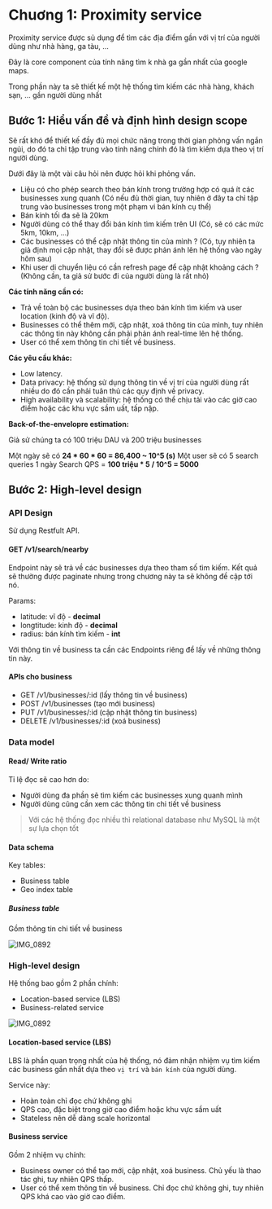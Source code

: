 # Chuơng 1: Proximity service

Proximity service được sủ dụng để tìm các địa điểm gần với vị trí của người dùng như nhà hàng, ga tàu, ...

Đây là core component của tính năng tìm k nhà ga gần nhất của google maps.

Trong phần này ta sẽ thiết kế một hệ thống tìm kiếm các nhà hàng, khách sạn, ... gần người dùng nhất

## Bước 1: Hiểu vấn đề và định hình design scope

Sẽ rất khó để thiết kế đầy đủ mọi chức năng trong thời gian phỏng vấn ngắn ngủi, do đó ta chỉ tập trung vào tính năng chính đó là tìm kiếm dựa theo vị trí người dùng.

Dưới đây là một vài câu hỏi nên được hỏi khi phỏng vấn.

- Liệu có cho phép search theo bán kính trong trường hợp có quá ít các businesses xung quanh (Có nếu đủ thời gian, tuy nhiên ở đây ta chỉ tập trung vào businesses trong một phạm vi bán kính cụ thể)
- Bán kính tối đa sẽ là 20km
- Người dùng có thể thay đổi bán kính tìm kiếm trên UI (Có, sẽ có các mức 5km, 10km, ...)
- Các businesses có thể cập nhật thông tin của mình ? (Có, tuy nhiên ta giả định mọi cập nhật, thay đổi sẽ được phản ánh lên hệ thống vào ngày hôm sau)
- Khi user di chuyển liệu có cần refresh page để cập nhật khoảng cách ? (Không cần, ta giả sử bước đi của người dùng là rất nhỏ)

**Các tính năng cần có:**

- Trả về toàn bộ các businesses dựa theo bán kính tìm kiếm và user location (kinh độ và vĩ độ).
- Businesses có thể thêm mới, cập nhật, xoá thông tin của mình, tuy nhiên các thông tin này không cần phải phản ánh real-time lên hệ thống.
- User có thể xem thông tin chi tiết về business.

**Các yêu cầu khác:**

- Low latency.
- Data privacy: hệ thống sử dụng thông tin về vị trí của người dùng rất nhiều do đó cần phải tuân thủ các quy định về privacy.
- High availability và scalability: hệ thống có thể chịu tải vào các giờ cao điểm hoặc các khu vực sầm uất, tấp nập.

**Back-of-the-envelopre estimation:**

Giả sử chúng ta có 100 triệu DAU và 200 triệu businesses

Một ngày sẽ có **24 * 60 * 60 = 86,400 ~ 10^5 (s)**
Một user sẽ có 5 search queries 1 ngày
Search QPS = **100 triệu * 5 / 10^5 = 5000**

## Bước 2: High-level design

### API Design

Sử dụng Restfult API.

#### GET /v1/search/nearby

Endpoint này sẽ trả về các businesses dựa theo tham số tìm kiếm. Kết quả sẽ thường được paginate nhưng trong chương này ta sẽ không đề cập tới nó.

Params:

- latitude: vĩ độ - **decimal**
- longtitude: kinh độ - **decimal**
- radius: bán kính tìm kiếm - **int**

Với thông tin về business ta cần các Endpoints riêng để lấy về những thông tin này.

#### APIs cho business

- GET /v1/businesses/:id (lấy thông tin về business)
- POST /v1/businesses (tạo mới business)
- PUT /v1/businesses/:id (cập nhật thông tin business)
- DELETE /v1/businesses/:id (xoá business)

### Data model

#### Read/ Write ratio

Tỉ lệ đọc sẽ cao hơn do:

- Người dùng đa phần sẽ tìm kiếm các businesses xung quanh mình
- Người dùng cũng cần xem các thông tin chi tiết về business

> Với các hệ thống đọc nhiều thì relational database như MySQL là một sự lựa chọn tốt

#### Data schema

Key tables:

- Business table
- Geo index table

##### Business table

Gồm thông tin chi tiết về business

![IMG_0892](https://user-images.githubusercontent.com/15076665/205073484-5690fa0b-5d15-4a91-879f-7084311d79f3.jpg)

### High-level design

Hệ thống bao gồm 2 phần chính:

- Location-based service (LBS)
- Business-related service

![IMG_0892](https://user-images.githubusercontent.com/15076665/205076892-bf4c9e7e-cbc7-4886-bd4f-c8b92126f9d9.png)

#### Location-based service (LBS)

LBS là phần quan trọng nhất của hệ thống, nó đảm nhận nhiệm vụ tìm kiếm các business gần nhất dựa theo `vị trí` và `bán kính` của người dùng.

Service này:

- Hoàn toàn chỉ đọc chứ không ghi
- QPS cao, đặc biệt trong giờ cao điểm hoặc khu vực sầm uất
- Stateless nên dễ dàng scale horizontal

#### Business service

Gồm 2 nhiệm vụ chính:

- Business owner có thể tạo mới, cập nhật, xoá business. Chủ yếu là thao tác ghi, tuy nhiên QPS thấp.
- User có thể xem thông tin về business. Chỉ đọc chứ không ghi, tuy nhiên QPS khá cao vào giờ cao điểm.
